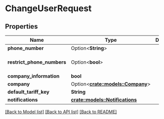 # ChangeUserRequest

## Properties

Name | Type | Description | Notes
------------ | ------------- | ------------- | -------------
**phone_number** | Option<**String**> |  | [optional]
**restrict_phone_numbers** | Option<**bool**> |  | [optional][default to false]
**company_information** | **bool** |  | 
**company** | Option<[**crate::models::Company**](Company.md)> |  | [optional]
**default_tariff_key** | **String** |  | 
**notifications** | [**crate::models::Notifications**](Notifications.md) |  | 

[[Back to Model list]](../README.md#documentation-for-models) [[Back to API list]](../README.md#documentation-for-api-endpoints) [[Back to README]](../README.md)


